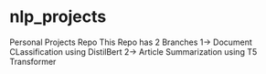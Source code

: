 # nlp_projects
 Personal Projects Repo
 This Repo has 2 Branches
 1-> Document CLassification using DistilBert
 2-> Article Summarization using T5 Transformer
